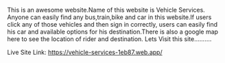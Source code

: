 This is an awesome website.Name of this website is Vehicle Services. Anyone can easily find any bus,train,bike and car in this website.If users click any of those vehicles and then sign in correctly, users can easily find his car and available options for his destination.There is also a google map here to see the location of rider and destination. Lets Visit this site..........

Live Site Link: https://vehicle-services-1eb87.web.app/